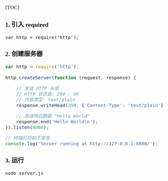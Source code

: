 <span  style="font-family: Simsun,serif; font-size: 17px; ">

[TOC]

### 1. 引入 required

~~~
var http = require('http');
~~~

###  2. 创建服务器

~~~server.js
var http = require('http');

http.createServer(function (request, response) {

    // 发送 HTTP 头部 
    // HTTP 状态值: 200 : OK
    // 内容类型: text/plain
    response.writeHead(200, {'Content-Type': 'text/plain'});

    // 发送响应数据 "Hello World"
    response.end('Hello World\n');
}).listen(8888);

// 终端打印如下信息
console.log('Server running at http://127.0.0.1:8888/');
~~~

### 3. 运行 

~~~
node server.js
~~~

</span>